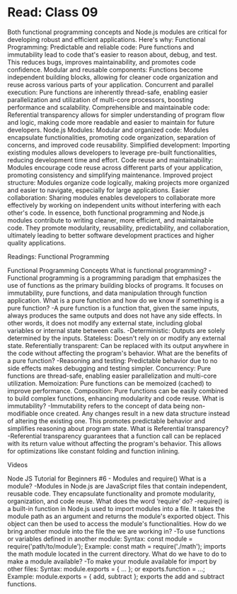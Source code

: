 # Read: Class 09

Both functional programming concepts and Node.js modules are critical for developing robust and efficient applications. Here's why:
Functional Programming:
Predictable and reliable code: Pure functions and immutability lead to code that's easier to reason about, debug, and test. This reduces bugs, improves maintainability, and promotes code confidence. Modular and reusable components: Functions become independent building blocks, allowing for cleaner code organization and reuse across various parts of your application. Concurrent and parallel execution: Pure functions are inherently thread-safe, enabling easier parallelization and utilization of multi-core processors, boosting performance and scalability. Comprehensible and maintainable code: Referential transparency allows for simpler understanding of program flow and logic, making code more readable and easier to maintain for future developers. Node.js Modules:
Modular and organized code: Modules encapsulate functionalities, promoting code organization, separation of concerns, and improved code reusability. Simplified development: Importing existing modules allows developers to leverage pre-built functionalities, reducing development time and effort. Code reuse and maintainability: Modules encourage code reuse across different parts of your application, promoting consistency and simplifying maintenance. Improved project structure: Modules organize code logically, making projects more organized and easier to navigate, especially for large applications. Easier collaboration: Sharing modules enables developers to collaborate more effectively by working on independent units without interfering with each other's code. In essence, both functional programming and Node.js modules contribute to writing cleaner, more efficient, and maintainable code. They promote modularity, reusability, predictability, and collaboration, ultimately leading to better software development practices and higher quality applications.

Readings: Functional Programming

Functional Programming Concepts
What is functional programming? -Functional programming is a programming paradigm that emphasizes the use of functions as the primary building blocks of programs. It focuses on immutability, pure functions, and data manipulation through function application.
What is a pure function and how do we know if something is a pure function? -A pure function is a function that, given the same inputs, always produces the same outputs and does not have any side effects. In other words, it does not modify any external state, including global variables or internal state between calls. -Deterministic: Outputs are solely determined by the inputs. Stateless: Doesn't rely on or modify any external state. Referentially transparent: Can be replaced with its output anywhere in the code without affecting the program's behavior.
What are the benefits of a pure function? -Reasoning and testing: Predictable behavior due to no side effects makes debugging and testing simpler. Concurrency: Pure functions are thread-safe, enabling easier parallelization and multi-core utilization. Memoization: Pure functions can be memoized (cached) to improve performance. Composition: Pure functions can be easily combined to build complex functions, enhancing modularity and code reuse.
What is immutability? -Immutability refers to the concept of data being non-modifiable once created. Any changes result in a new data structure instead of altering the existing one. This promotes predictable behavior and simplifies reasoning about program state.
What is Referential transparency? -Referential transparency guarantees that a function call can be replaced with its return value without affecting the program's behavior. This allows for optimizations like constant folding and function inlining.

Videos

Node JS Tutorial for Beginners #6 - Modules and require()
What is a module? -Modules in Node.js are JavaScript files that contain independent, reusable code. They encapsulate functionality and promote modularity, organization, and code reuse.
What does the word ‘require’ do? -require() is a built-in function in Node.js used to import modules into a file. It takes the module path as an argument and returns the module's exported object. This object can then be used to access the module's functionalities.
How do we bring another module into the file the we are working in? -To use functions or variables defined in another module:
Syntax: const module = require('path/to/module'); Example: const math = require('./math'); imports the math module located in the current directory.
What do we have to do to make a module available? -To make your module available for import by other files:
Syntax: module.exports = { ... }; or exports.function = ...; Example: module.exports = { add, subtract }; exports the add and subtract functions.